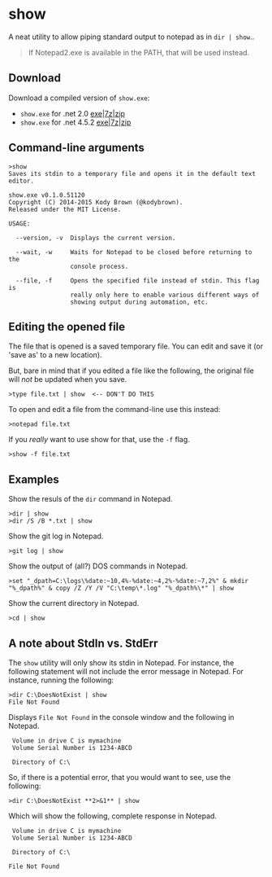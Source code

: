 # show
A neat utility to allow piping standard output to notepad as in `dir | show`..

> If Notepad2.exe is available in the PATH, that will be used instead.

Download
--------

Download a compiled version of `show.exe`:

 * `show.exe` for .net 2.0 [exe](https://dl.dropboxusercontent.com/u/123747/downloads/show%28.net20%29.exe)|[7z](https://dl.dropboxusercontent.com/u/123747/downloads/show%28.net20%29.exe.7z)|[zip](https://dl.dropboxusercontent.com/u/123747/downloads/show%28.net20%29.exe.zip)
 * `show.exe` for .net 4.5.2 [exe](https://dl.dropboxusercontent.com/u/123747/downloads/show%28.net452%29.exe)|[7z](https://dl.dropboxusercontent.com/u/123747/downloads/show%28.net452%29.exe.7z)|[zip](https://dl.dropboxusercontent.com/u/123747/downloads/show%28.net452%29.exe.zip)

Command-line arguments
----------------------

    >show
    Saves its stdin to a temporary file and opens it in the default text editor.
    
    show.exe v0.1.0.51120
    Copyright (C) 2014-2015 Kody Brown (@kodybrown).
    Released under the MIT License.
    
    USAGE:
    
      --version, -v  Displays the current version.
    
      --wait, -w     Waits for Notepad to be closed before returning to the
                     console process.
      
      --file, -f     Opens the specified file instead of stdin. This flag is
                     really only here to enable various different ways of
                     showing output during automation, etc.

Editing the opened file
-----------------------

The file that is opened is a saved temporary file. You can edit and save it (or 'save as' to a new location).

But, bare in mind that if you edited a file like the following, the original file will _not_ be updated when you save.

    >type file.txt | show  <-- DON'T DO THIS

To open and edit a file from the command-line use this instead:

    >notepad file.txt

If you _really_ want to use show for that, use the `-f` flag.

    >show -f file.txt

Examples
--------

Show the resuls of the `dir` command in Notepad.

    >dir | show
    >dir /S /B *.txt | show

Show the git log in Notepad.

    >git log | show

Show the output of (all?) DOS commands in Notepad.

    >set "_dpath=C:\logs\%date:~10,4%-%date:~4,2%-%date:~7,2%" & mkdir "%_dpath%" & copy /Z /Y /V "C:\temp\*.log" "%_dpath%\*" | show

Show the current directory in Notepad.

    >cd | show

A note about StdIn vs. StdErr
-----------------------------

The `show` utility will only show its stdin in Notepad. For instance, the following statement will not include the error message in Notepad. For instance, running the following:

    >dir C:\DoesNotExist | show
    File Not Found

Displays `File Not Found` in the console window and the following in Notepad.

     Volume in drive C is mymachine
     Volume Serial Number is 1234-ABCD
    
     Directory of C:\

So, if there is a potential error, that you would want to see, use the following:

    >dir C:\DoesNotExist **2>&1** | show

Which will show the following, complete response in Notepad.

     Volume in drive C is mymachine
     Volume Serial Number is 1234-ABCD
    
     Directory of C:\
    
    File Not Found

